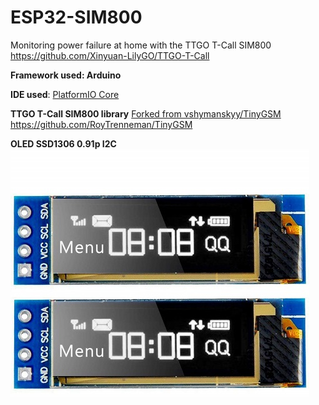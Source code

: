 # ESP32-SIM800
Monitoring power failure at home with the TTGO T-Call SIM800
https://github.com/Xinyuan-LilyGO/TTGO-T-Call

**Framework used: Arduino**

**IDE used**:
[PlatformIO Core](https://docs.platformio.org/en/latest/quickstart.html)

**TTGO T-Call SIM800 library**
[Forked from vshymanskyy/TinyGSM](https://github.com/vshymanskyy/TinyGSM)
https://github.com/RoyTrenneman/TinyGSM

**OLED SSD1306 0.91p I2C**
![Alt text](./oled.jpg)
